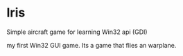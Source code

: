 # Iris
Simple aircraft game for learning Win32 api (GDI)

my first Win32 GUI game. Its a game that flies an warplane.
